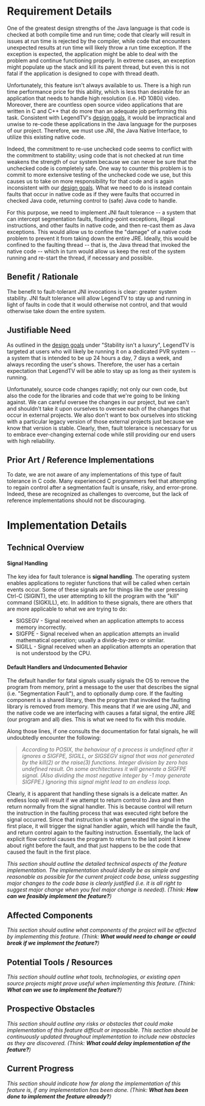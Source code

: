 # Requirement Details #
One of the greatest design strengths of the Java language is that code is checked at both compile time and run time; code that clearly will result in issues at run time is rejected by the compiler, while code that encounters unexpected results at run time will likely throw a run time exception. If the exception is expected, the application might be able to deal with the problem and continue functioning properly. In extreme cases, an exception might populate up the stack and kill its parent thread, but even this is not fatal if the application is designed to cope with thread death.

Unfortunately, this feature isn't always available to us. There is a high run time performance price for this ability, which is less than desirable for an application that needs to handle high resolution (i.e. HD 1080i) video. Moreover, there are countless open source video applications that are written in C and C++ that do more than an adequate job performing this task. Consistent with LegendTV's [design goals](DesignGoals.md), it would be impractical and unwise to re-code these applications in the Java language for the purposes of our project. Therefore, we must use JNI, the Java Native Interface, to utilize this existing native code.

Indeed, the commitment to re-use unchecked code seems to conflict with the commitment to stability; using code that is not checked at run time weakens the strength of our system because we can never be sure that the unchecked code is completely safe. One way to counter this problem is to commit to more extensive testing of the unchecked code we use, but this causes us to take on more responsibility for that code and is again inconsistent with our [design goals](DesignGoals.md). What we need to do is instead contain faults that occur in native code as if they were faults that occurred in checked Java code, returning control to (safe) Java code to handle.

For this purpose, we need to implement JNI fault tolerance -- a system that can intercept segmentation faults, floating-point exceptions, illegal instructions, and other faults in native code, and then re-cast them as Java exceptions. This would allow us to confine the "damage" of a native code problem to prevent it from taking down the entire JRE. Ideally, this would be confined to the faulting thread -- that is, the Java thread that invoked the native code -- which in turn would allow us keep the rest of the system running and re-start the thread, if necessary and possible.

## Benefit / Rationale ##
The benefit to fault-tolerant JNI invocations is clear: greater system stability. JNI fault tolerance will allow LegendTV to stay up and running in light of faults in code that it would otherwise not control, and that would otherwise take down the entire system.

## Justifiable Need ##
As outlined in the [design goals](DesignGoals.md) under "Stability isn't a luxury", LegendTV is targeted at users who will likely be running it on a dedicated PVR system -- a system that is intended to be up 24 hours a day, 7 days a week, and always recording the user's shows. Therefore, the user has a certain expectation that LegendTV will be able to stay up as long as their system is running.

Unfortunately, source code changes rapidly; not only our own code, but also the code for  the libraries and code that we're going to be linking against. We can careful oversee the changes in our project, but we can't and shouldn't take it upon ourselves to oversee each of the changes that occur in external projects. We also don't want to box ourselves into sticking with a particular legacy version of those external projects just because we know that version is stable. Clearly, then, fault tolerance is necessary for us to embrace ever-changing external code while still providing our end users with high reliability.

## Prior Art / Reference Implementations ##
To date, we are not aware of any implementations of this type of fault tolerance in C code. Many experienced C programmers feel that attempting to regain control after a segmentation fault is unsafe, risky, and error-prone. Indeed, these are recognized as challenges to overcome, but the lack of reference implementations should not be discouraging.

# Implementation Details #
## Technical Overview ##
#### Signal Handling ####
The key idea for fault tolerance is **signal handling**. The operating system enables applications to register functions that will be called when certain events occur. Some of these signals are for things like the user pressing Ctrl-C (SIGINT), the user attempting to kill the program with the "kill" command (SIGKILL), etc. In addition to these signals, there are others that are more applicable to what we are trying to do:
  * SIGSEGV - Signal received when an application attempts to access memory incorrectly.
  * SIGFPE - Signal received when an application attempts an invalid mathematical operation; usually a divide-by-zero or similar.
  * SIGILL - Signal received when an application attempts an operation that is not understood by the CPU.

#### Default Handlers and Undocumented Behavior ####
The default handler for fatal signals usually signals the OS to remove the program from memory, print a message to the user that describes the signal (i.e. "Segmentation Fault"), and to optionally dump core. If the faulting component is a shared library, then the program that invoked the faulting library is removed from memory. This means that if we are using JNI, and the native code we are interfacing with causes a fatal signal, the entire JRE (our program and all) dies. This is what we need to fix with this module.

Along those lines, if one consults the documentation for fatal signals, he will undoubtedly encounter the following:

> _According to POSIX, the behaviour of a process is undefined after it ignores a SIGFPE, SIGILL, or SIGSEGV signal that was not generated by the kill(2) or the raise(3) functions. Integer division by zero has undefined result. On some architectures it will generate a SIGFPE signal. (Also dividing the most negative integer by -1 may generate SIGFPE.) Ignoring this signal might lead to an endless loop._

Clearly, it is apparent that handling these signals is a delicate matter. An endless loop will result if we attempt to return control to Java and then return normally from the signal handler. This is because control will return the instruction in the faulting process that was executed right before the signal occurred. Since that instruction is what generated the signal in the first place, it will trigger the signal handler again, which will handle the fault, and return control again to the faulting instruction. Essentially, the lack of explicit flow control causes the program to return to the last point it knew about right before the fault, and that just happens to be the code that caused the fault in the first place.



_This section should outline the detailed technical aspects of the feature implementation. The implementation should ideally be as simple and reasonable as possible for the current project code base, unless suggesting major changes to the code base is clearly justified (i.e. it is all right to suggest major change when you feel major change is needed). (Think: **How can we feasibly implement the feature?**)_

## Affected Components ##
_This section should outline what components of the project will be affected by implementing this feature. (Think: **What would need to change or could break if we implement the feature?**)_

## Potential Tools / Resources ##
_This section should outline what tools, technologies, or existing open source projects might prove useful when implementing this feature. (Think: **What can we use to implement the feature?**)_

## Prospective Obstacles ##
_This section should outline any risks or obstacles that could make implementation of this feature difficult or impossible. This section should be continuously updated throughout implementation to include new obstacles as they are discovered. (Think: **What could delay implementation of the feature?**)_

## Current Progress ##
_This section should indicate how far along the implementation of this feature is, if any implementation has been done. (Think: **What has been done to implement the feature already?**)_



















